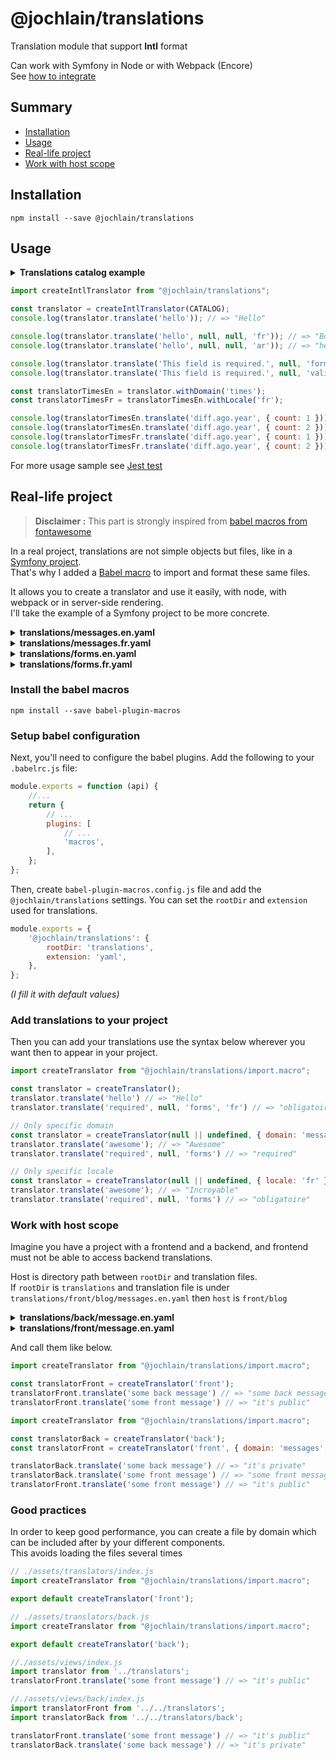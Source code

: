 # @jochlain/translations

Translation module that support **Intl** format  

Can work with Symfony in Node or with Webpack (Encore)  
See [how to integrate](#real-life-project)

## Summary

- [Installation](#installation)
- [Usage](#usage)
- [Real-life project](#real-life-project)
- [Work with host scope](#work-with-host-scope)

## Installation

```shell
npm install --save @jochlain/translations
```

## Usage

<details>
    <summary><b>Translations catalog example</b></summary>

```javascript
const CATALOG = {
    en: {
        messages: {
            hello: "Hello",
            "translations.are.incredible": 'The translations are incredible.',
            very: { compound: { key: "The compound key" } },
        },
        forms: {
            "This field is required.": "This field is required."
        },
        times: {
            diff: {
                empty: "now",
                ago: {
                    year: "{count, plural, one {1 year ago} other {# years ago}}",
                    month: "{count, plural, one {1 month ago} other {# months ago}}",
                    day: "{count, plural, one {1 day ago} other {# days ago}}",
                    hour: "{count, plural, one {1 hour ago} other {# hours ago}}",
                    minute: "{count, plural, one {1 minute ago} other {# minutes ago}}",
                    second: "{count, plural, one {1 second ago} other {# seconds ago}}",
                },
                in: {
                    second: "{count, plural, one {in 1 second} other {in # seconds}}",
                    minute: "{count, plural, one {in 1 minute} other {in # minutes}}",
                    hour: "{count, plural, one {in 1 hour} other {in # hours}}",
                    day: "{count, plural, one {in 1 day} other {in # days}}",
                    month: "{count, plural, one {in 1 month} other {in # months}}",
                    year: "{count, plural, one {in 1 year} other {in # years}}",
                },
            }
        }
    },
    es: {
        messages: {
            hello: "Holà",
            "translations.are.incredible": 'Las traducciones son increíbles.',
            very: { compound: { key: "La llave compuesta" } },
        },
        forms: {
            "This field is required.": "Este campo es obligatorio.",
        },
        times: {
            diff: {
                empty: "ahora",
                ago: {
                    year: "{count, plural, one {hace 1 año} other {hace # años}}",
                    month: "{count, plural, one {hace 1 mes} other {hace # meses}}",
                    day: "{count, plural, one {hace 1 día} other {hace # días}}",
                    hour: "{count, plural, one {hace 1 hora} other {hace # horas}}",
                    minute: "{count, plural, one {hace 1 minuto} other {hace # minutos}}",
                    second: "{count, plural, one {hace 1 segundo} other {hace # segundos}}",
                },
                in: {
                    second: "{count, plural, one {en 1 segundo} other {en # segundos}}",
                    minute: "{count, plural, one {en 1 minuto} other {en # minutos}}",
                    hour: "{count, plural, one {en 1 hora} other {en # horas}}",
                    day: "{count, plural, one {en 1 día} other {en # días}}",
                    month: "{count, plural, one {en 1 mes} other {en # meses}}",
                    year: "{count, plural, one {en 1 año} other {en # años}}",
                },
            },
        },
    },
    fr: {
        messages: {
            hello: "Bonjour",
            "translations.are.incredible": "Les traductions sont incroyables.",
            very: { compound: { key: "La clé composée" } },
        },
        forms: {
            "This field is required.": "Ce champs est obligatoire.",
        },
        times: {
            diff: {
                empty: "maintenant",
                ago: {
                    year: "{count, plural, one {il y a 1 an} other {il y a # ans}}",
                    month: "{count, plural, one {il y a 1 mois} other {il y a # mois}}",
                    day: "{count, plural, one {il y a 1 jour} other {il y a # jours}}",
                    hour: "{count, plural, one {il y a 1 heure} other {il y a # heures}}",
                    minute: "{count, plural, one {il y a 1 minute} other {il y a # minutes}}",
                    second: "{count, plural, one {il y a 1 seconde} other {il y a # secondes}}",
                },
                in: {
                    second: "{count, plural, one {dans 1 seconde} other {dans # secondes}}",
                    minute: "{count, plural, one {dans 1 minute} other {dans # minutes}}",
                    hour: "{count, plural, one {dans 1 heure} other {dans # heures}}",
                    day: "{count, plural, one {dans 1 jour} other {dans # jours}}",
                    month: "{count, plural, one {dans 1 mois} other {dans # mois}}",
                    year: "{count, plural, one {dans 1 an} other {dans # ans}}",
                }
            }
        }
    },
    it: {
        messages: {
            hello: "Ciao",
            "translations.are.incredible": 'Le traduzioni sono incredibili.',
            very: { compound: { key: "La chiave composta" } },
        },
        forms: {
            "This field is required.": "Questo campo è richiesto.",
        },
        times: {
            diff: {
                empty: "ahora",
                ago: {
                    year: "{count, plural, one {1 anno fa} other {# anni fa}}",
                    month: "{count, plural, one {1 mese fa} other {# mesi fa}}",
                    day: "{count, plural, one {1 giorno fa} other {# giorni fa}}",
                    hour: "{count, plural, one {1 ora fa} other {# ore fa}}",
                    minute: "{count, plural, one {1 minuto fa} other {# minut fa}}",
                    second: "{count, plural, one {1 secondo fa} other {# secondi fa}}",
                },
                in: {
                    second: "{count, plural, one {tra 1 secondo} other {tra # secondi}}",
                    minute: "{count, plural, one {tra 1 minuto} other {tra # minut}}",
                    hour: "{count, plural, one {tra 1 ora} other {tra # ore}}",
                    day: "{count, plural, one {tra 1 giorno} other {tra # giorni}}",
                    month: "{count, plural, one {tra 1 mese} other {tra # mesi}}",
                    year: "{count, plural, one {tra 1 anno} other {tra # anni}}",
                },
            },
        }
    },
};
```
</details>

```javascript
import createIntlTranslator from "@jochlain/translations";

const translator = createIntlTranslator(CATALOG);
console.log(translator.translate('hello')); // => "Hello"

console.log(translator.translate('hello', null, null, 'fr')); // => "Bonjour"
console.log(translator.translate('hello', null, null, 'ar')); // => "hello"

console.log(translator.translate('This field is required.', null, 'forms', 'fr')); // => "Ce champs est obligatoire."
console.log(translator.translate('This field is required.', null, 'validators', 'fr')); // => "This field is required."

const translatorTimesEn = translator.withDomain('times');
const translatorTimesFr = translatorTimesEn.withLocale('fr');

console.log(translatorTimesEn.translate('diff.ago.year', { count: 1 })); // => "1 year ago"
console.log(translatorTimesEn.translate('diff.ago.year', { count: 2 })); // => "2 years ago"
console.log(translatorTimesFr.translate('diff.ago.year', { count: 1 })); // => "il y a 1 an"
console.log(translatorTimesFr.translate('diff.ago.year', { count: 2 })); // => "il y a 2 ans"
```

For more usage sample see [Jest test](https://github.com/JochLAin/translations/blob/main/test/index.test.js)

## Real-life project

> **Disclaimer :** This part is strongly inspired from [babel macros from fontawesome](https://fontawesome.com/docs/web/use-with/react/add-icons)

In a real project, translations are not simple objects but files, like in a [Symfony project](https://symfony.com/).  
That's why I added a [Babel macro](https://www.npmjs.com/package/babel-plugin-macros) to import and format these same files.

It allows you to create a translator and use it easily, with node, with webpack or in server-side rendering.  
I'll take the example of a Symfony project to be more concrete.

<details>
    <summary><b>translations/messages.en.yaml</b></summary>

```yaml
hello: "Hello"
awesome: "Awesome"
```
</details>

<details>
    <summary><b>translations/messages.fr.yaml</b></summary>

```yaml
hello: "Bonjour"
awesome: "Incroyable"
```
</details>

<details>
    <summary><b>translations/forms.en.yaml</b></summary>

```yaml
required: "required"
```
</details>

<details>
    <summary><b>translations/forms.fr.yaml</b></summary>

```yaml
required: "obligatoire"
```
</details>

### Install the babel macros

```shell
npm install --save babel-plugin-macros
```

### Setup babel configuration

Next, you'll need to configure the babel plugins. Add the following to your `.babelrc.js` file:

```javascript
module.exports = function (api) {
    //...
    return {
        // ...
        plugins: [
            // ...
            'macros',
        ],
    };
};
```

Then, create `babel-plugin-macros.config.js` file and add the `@jochlain/translations` settings.
You can set the `rootDir` and `extension` used for translations.

```javascript
module.exports = {
    '@jochlain/translations': {
        rootDir: 'translations',
        extension: 'yaml',
    },
};
```

_(I fill it with default values)_

### Add translations to your project

Then you can add your translations use the syntax below wherever you want then to appear in your project.

```javascript
import createTranslator from "@jochlain/translations/import.macro";

const translator = createTranslator();
translator.translate('hello') // => "Hello"
translator.translate('required', null, 'forms', 'fr') // => "obligatoire"

// Only specific domain
const translator = createTranslator(null || undefined, { domain: 'messages' });
translator.translate('awesome'); // => "Awesome"
translator.translate('required', null, 'forms') // => "required"

// Only specific locale
const translator = createTranslator(null || undefined, { locale: 'fr' });
translator.translate('awesome'); // => "Incroyable"
translator.translate('required', null, 'forms') // => "obligatoire"
```

### Work with host scope

Imagine you have a project with a frontend and a backend, and frontend must not be able to access backend translations.

Host is directory path between `rootDir` and translation files.  
If `rootDir` is `translations` and translation file is under `translations/front/blog/messages.en.yaml` then `host` is `front/blog`

<details>
    <summary><b>translations/back/message.en.yaml</b></summary>

```yaml
"some back message": "it's private"
```
</details>

<details>
    <summary><b>translations/front/message.en.yaml</b></summary>

```yaml
"some front message": "it's public"
```
</details>

And call them like below.

```javascript
import createTranslator from "@jochlain/translations/import.macro";

const translatorFront = createTranslator('front');
translatorFront.translate('some back message') // => "some back message"
translatorFront.translate('some front message') // => "it's public"
```

```javascript
import createTranslator from "@jochlain/translations/import.macro";

const translatorBack = createTranslator('back');
const translatorFront = createTranslator('front', { domain: 'messages', locale: 'en' });

translatorBack.translate('some back message') // => "it's private"
translatorBack.translate('some front message') // => "some front message"
translatorFront.translate('some front message') // => "it's public"
```

### Good practices

In order to keep good performance, you can create a file by domain which can be included after by your different components.  
This avoids loading the files several times

```javascript
// ./assets/translators/index.js
import createTranslator from "@jochlain/translations/import.macro";

export default createTranslator('front');
```

```javascript
// ./assets/translators/back.js
import createTranslator from "@jochlain/translations/import.macro";

export default createTranslator('back');
```

```javascript
//./assets/views/index.js
import translator from '../translators';
translatorFront.translate('some front message') // => "it's public"
```

```javascript
//./assets/views/back/index.js
import translatorFront from '../../translators';
import translatorBack from '../../translators/back';

translatorFront.translate('some front message') // => "it's public"
translatorBack.translate('some back message') // => "it's private"
```
